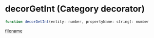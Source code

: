 # decorGetInt (Category decorator)

```js
function decorGetInt(entity: number, propertyName: string): number
```

[filename](decorGetInt_m.md ':include')